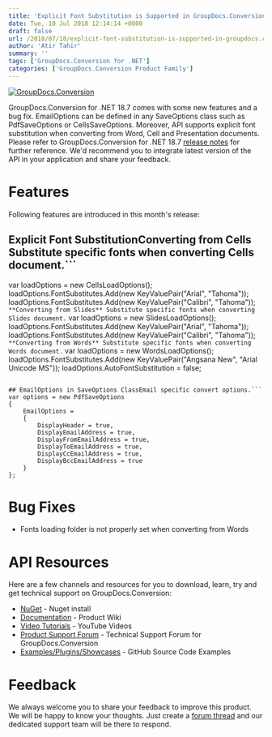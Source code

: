 ```yaml
---
title: 'Explicit Font Substitution is Supported in GroupDocs.Conversion for .NET 18.7'
date: Tue, 10 Jul 2018 12:14:14 +0000
draft: false
url: /2018/07/10/explicit-font-substitution-is-supported-in-groupdocs.conversion-for-.net-18.7/
author: 'Atir Tahir'
summary: ''
tags: ['GroupDocs.Conversion for .NET']
categories: ['GroupDocs.Conversion Product Family']
---
```


[![GroupDocs.Conversion](https://blog.groupdocs.com/wp-content/uploads/sites/4/2016/11/groupdocs-conversion-net.png)](https://www.groupdocs.com/products/conversion/net)

GroupDocs.Conversion for .NET 18.7 comes with some new features and a bug fix. EmailOptions can be defined in any SaveOptions class such as PdfSaveOptions or CellsSaveOptions. Moreover, API supports explicit font substitution when converting from Word, Cell and Presentation documents. Please refer to GroupDocs.Conversion for .NET 18.7 [release notes](https://docs.groupdocs.com/display/conversionnet/GroupDocs.Conversion+for+.NET+18.7+Release+Notes) for further reference. We'd recommend you to integrate latest version of the API in your application and share your feedback.

# Features

Following features are introduced in this month's release:

## Explicit Font Substitution**Converting from Cells** Substitute specific fonts when converting Cells document.```
var loadOptions = new CellsLoadOptions();
loadOptions.FontSubstitutes.Add(new KeyValuePair("Arial", "Tahoma"));
loadOptions.FontSubstitutes.Add(new KeyValuePair("Calibri", "Tahoma"));
```**Converting from Slides** Substitute specific fonts when converting Slides document.```
var loadOptions = new SlidesLoadOptions();
loadOptions.FontSubstitutes.Add(new KeyValuePair("Arial", "Tahoma"));
loadOptions.FontSubstitutes.Add(new KeyValuePair("Calibri", "Tahoma"));
```**Converting from Words** Substitute specific fonts when converting Words document.```
var loadOptions = new WordsLoadOptions();
loadOptions.FontSubstitutes.Add(new KeyValuePair("Angsana New", "Arial Unicode MS"));
loadOptions.AutoFontSubstitution = false;
```

## EmailOptions in SaveOptions ClassEmail specific convert options.```
var options = new PdfSaveOptions
{
    EmailOptions =
    {
        DisplayHeader = true,
        DisplayEmailAddress = true,
        DisplayFromEmailAddress = true,
        DisplayToEmailAddress = true,
        DisplayCcEmailAddress = true,
        DisplayBccEmailAddress = true
    }
};
```

# Bug Fixes

*   Fonts loading folder is not properly set when converting from Words

# API Resources

Here are a few channels and resources for you to download, learn, try and get technical support on GroupDocs.Conversion:

*   [NuGet](https://www.nuget.org/packages/groupdocs.conversion) - Nuget install
*   [Documentation](https://docs.groupdocs.com/display/conversionnet/Home "Documentation") - Product Wiki
*   [Video Tutorials](https://www.youtube.com/playlist?list=PL25CTxMCj5vPBhL0PgywST_NF74_4IF4k "video tutorials") - YouTube Videos
*   [Product Support Forum](https://forum.groupdocs.com/c/conversion "Support forum") \- Technical Support Forum for GroupDocs.Conversion
*   [Examples/Plugins/Showcases](https://github.com/groupdocs-conversion/GroupDocs.Conversion-for-.NET "examples,plugins,showcases") - GitHub Source Code Examples

# Feedback

We always welcome you to share your feedback to improve this product. We will be happy to know your thoughts. Just create a [forum thread](https://forum.groupdocs.com/c/conversion) and our dedicated support team will be there to respond.





